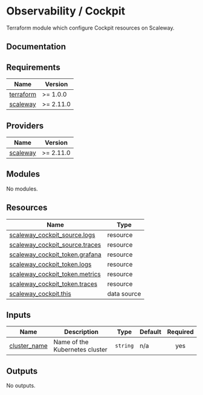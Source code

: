 # Observability / Cockpit

Terraform module which configure Cockpit resources on Scaleway.

## Documentation

<!-- BEGIN_TF_DOCS -->
## Requirements

| Name | Version |
|------|---------|
| <a name="requirement_terraform"></a> [terraform](#requirement\_terraform) | >= 1.0.0 |
| <a name="requirement_scaleway"></a> [scaleway](#requirement\_scaleway) | >= 2.11.0 |

## Providers

| Name | Version |
|------|---------|
| <a name="provider_scaleway"></a> [scaleway](#provider\_scaleway) | >= 2.11.0 |

## Modules

No modules.

## Resources

| Name | Type |
|------|------|
| [scaleway_cockpit_source.logs](https://registry.terraform.io/providers/scaleway/scaleway/latest/docs/resources/cockpit_source) | resource |
| [scaleway_cockpit_source.traces](https://registry.terraform.io/providers/scaleway/scaleway/latest/docs/resources/cockpit_source) | resource |
| [scaleway_cockpit_token.grafana](https://registry.terraform.io/providers/scaleway/scaleway/latest/docs/resources/cockpit_token) | resource |
| [scaleway_cockpit_token.logs](https://registry.terraform.io/providers/scaleway/scaleway/latest/docs/resources/cockpit_token) | resource |
| [scaleway_cockpit_token.metrics](https://registry.terraform.io/providers/scaleway/scaleway/latest/docs/resources/cockpit_token) | resource |
| [scaleway_cockpit_token.traces](https://registry.terraform.io/providers/scaleway/scaleway/latest/docs/resources/cockpit_token) | resource |
| [scaleway_cockpit.this](https://registry.terraform.io/providers/scaleway/scaleway/latest/docs/data-sources/cockpit) | data source |

## Inputs

| Name | Description | Type | Default | Required |
|------|-------------|------|---------|:--------:|
| <a name="input_cluster_name"></a> [cluster\_name](#input\_cluster\_name) | Name of the Kubernetes cluster | `string` | n/a | yes |

## Outputs

No outputs.
<!-- END_TF_DOCS -->
